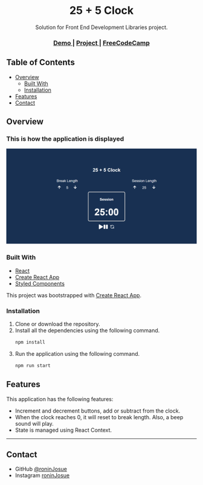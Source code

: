 <!-- Please update value in the {}  -->




<h1 align="center">25 + 5 Clock</h1>

<div align="center">
   Solution for Front End Development Libraries project.
</div>

<div align="center">
  <h3>
    <a href="https://fcc-25-plus-5-clock.netlify.app/">
      Demo
    </a>
    <span> | </span>
    <a href="https://www.freecodecamp.org/learn/front-end-development-libraries/front-end-development-libraries-projects/build-a-25--5-clock">
      Project
    </a>
    <span> | </span>
    <a href="https://github.com/roninJosue/freecodecamp/tree/main/FrontEndDevelopmentLibraries/Projects/25Plus5Clock">
      FreeCodeCamp
    </a>
  </h3>
</div>

<!-- TABLE OF CONTENTS -->

## Table of Contents

- [Overview](#overview)
    - [Built With](#built-with)
    - [Installation](#installation)
- [Features](#features)
- [Contact](#contact)

<!-- OVERVIEW -->

## Overview

### This is how the application is displayed

![screenshot](https://github.com/roninJosue/freecodecamp/blob/main/FrontEndDevelopmentLibraries/Projects/25Plus5Clock/25-plus-5.jpg?raw=true)
<br/>
### Built With

- [React](https://reactjs.org/)
- [Create React App](https://create-react-app.dev/)
- [Styled Components](https://styled-components.com/)

This project was bootstrapped with [Create React App](https://github.com/facebook/create-react-app).

### Installation

1. Clone or download the repository.
2. Install all the dependencies using the following command.
   ```bash
   npm install
   ```
3. Run the application using the following command.
   ```bash
   npm run start
   ```

## Features

This application has the following features:
* Increment and decrement buttons, add or subtract from the clock.
* When the clock reaches 0, it will reset to break length. Also, a beep sound will play.
* State is managed using React Context.

---

## Contact

- GitHub [@roninJosue](https://github.com/roninJosue)
- Instagram [roninJosue](https://www.instagram.com/roninjosue)

